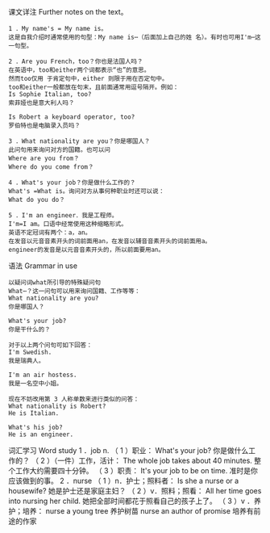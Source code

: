 课文详注 Further notes on the text。
```
1 ．My name's = My name is。 
这是自我介绍时通常使用的句型：My name is⋯（后面加上自己的姓 名）。有时也可用I'm⋯这一句型。 
```
```
2 ．Are you French，too？你也是法国人吗？ 
在英语中，too和either两个词都表示“也”的意思。
然而too仅用 于肯定句中，either 则限于用在否定句中。
too和either一般都放在句末，且前面通常用逗号隔开。例如： 
Is Sophie Italian, too? 
索菲娅也是意大利人吗？ 

Is Robert a keyboard operator, too? 
罗伯特也是电脑录入员吗？ 
```
```
3 ．What nationality are you？你是哪国人？ 
此问句用来询问对方的国籍。也可以问
Where are you from？
Where do you come from？ 
```
```
4 ．What's your job？你是做什么工作的？ 
What's =What is。询问对方从事何种职业时还可以说：
What do you do？ 
```
```
5 ．I'm an engineer．我是工程师。 
I'm=I am。口语中经常使用这种缩略形式。
英语不定冠词有两个：a，an。
在发音以元音音素开头的词前面用an，在发音以辅音音素开头的词前面用a。
engineer的发音是以元音音素开头的，所以前面要用an。
```

语法 Grammar in use 
```
以疑问词what所引导的特殊疑问句 
What⋯？这一问句可以用来询问国籍、工作等等： 
What nationality are you? 
你是哪国人？ 

What's your job? 
你是干什么的？ 

对于以上两个问句可如下回答： 
I'm Swedish. 
我是瑞典人。
 
I'm an air hostess. 
我是一名空中小姐。 

现在不妨改用第 3 人称单数来进行类似的问答： 
What nationality is Robert? 
He is Italian. 

What's his job? 
He is an engineer. 
``` 


词汇学习 Word study 
1 ．job n. 
（ 1 ）职业： 
What's your job? 
你是做什么工作的？ 
（ 2 ）（一件）工作，活计： 
The whole job takes about 40 minutes. 
整个工作大约需要四十分钟。 
（ 3 ）职责： 
It's your job to be on time. 
准时是你应该做到的事。 
2 ．nurse 
（ 1 ）n．护士；照料者： 
Is she a nurse or a housewife? 
她是护士还是家庭主妇？ 
（ 2 ）v．照料；照看： 
All her time goes into nursing her child. 
她把全部时间都花于照看自己的孩子上了。 
（ 3 ）v ．养护；培养： 
nurse a young tree 养护树苗 
nurse an author of promise 培养有前途的作家 